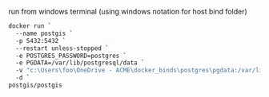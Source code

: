 run from windows terminal (using windows notation for host bind folder)

```sh
docker run `
  --name postgis `
  -p 5432:5432 `
  --restart unless-stopped `
  -e POSTGRES_PASSWORD=postgres `
  -e PGDATA=/var/lib/postgresql/data `
  -v "c:\Users\foo\OneDrive - ACME\docker_binds\postgres\pgdata:/var/lib/postgresql/data" `
  -d `
postgis/postgis
```

